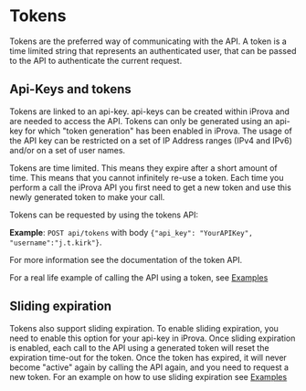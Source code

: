 ﻿# Tokens
Tokens are the preferred way of communicating with the API. A token is a time limited string that represents an authenticated user, that can be passed to the API to authenticate the current request.

## Api-Keys and tokens
Tokens are linked to an api-key. api-keys can be created within iProva and are needed to access the API. Tokens can only be generated using an api-key for which "token generation" has been enabled in iProva. The usage of the API key can be restricted on a set of IP Address ranges (IPv4 and IPv6) and/or on a set of user names.

Tokens are time limited. This means they expire after a short amount of time. This means that you cannot infinitely re-use a token. Each time you perform a call the iProva API you first need to get a new token and use this newly generated token to make your call.

Tokens can be requested by using the tokens API:

**Example**: `POST api/tokens`  with body `{"api_key": "YourAPIKey", "username":"j.t.kirk"}`. 

For more information see the documentation of the token API.

For a real life example of calling the API using a token, see [Examples][ex_insert_card]

## Sliding expiration
Tokens also support sliding expiration. To enable sliding expiration, you need to enable this option for your api-key in iProva. Once sliding expiration is enabled, each call to the API using a generated token will reset the expiration time-out for the token. Once the token has expired, it will never become "active" again by calling the API again, and you need to request a new token. For an example on how to use sliding expiration see [Examples][ex_sliding]

[//]: # (These are reference links used in the body of this note and get stripped out when the markdown processor does its job. There is no need to format nicely because it shouldn't be seen.)
[ex_insert_card]: <Examples.md#insert-a-card-into-card-file>
[ex_sliding]: <Examples.md#sliding-token-expiration>